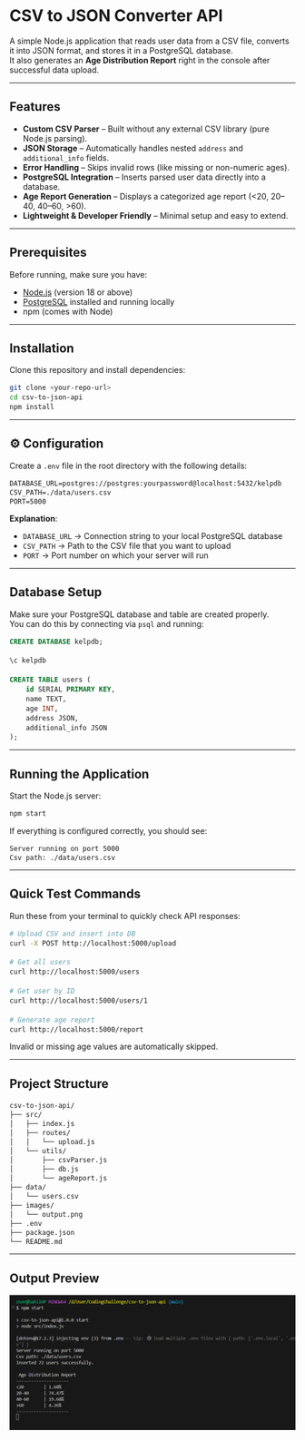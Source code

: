 # CSV to JSON Converter API

A simple Node.js application that reads user data from a CSV file, converts it into JSON format, and stores it in a PostgreSQL database.  
It also generates an **Age Distribution Report** right in the console after successful data upload.

***

##  Features

- **Custom CSV Parser** – Built without any external CSV library (pure Node.js parsing).
- **JSON Storage** – Automatically handles nested `address` and `additional_info` fields.
- **Error Handling** – Skips invalid rows (like missing or non-numeric ages).
- **PostgreSQL Integration** – Inserts parsed user data directly into a database.
- **Age Report Generation** – Displays a categorized age report (<20, 20–40, 40–60, >60).
- **Lightweight & Developer Friendly** – Minimal setup and easy to extend.

***

##  Prerequisites

Before running, make sure you have:

- [Node.js](https://nodejs.org/) (version 18 or above)
- [PostgreSQL](https://www.postgresql.org/) installed and running locally
- npm (comes with Node)

***

##  Installation

Clone this repository and install dependencies:

```bash
git clone <your-repo-url>
cd csv-to-json-api
npm install
```

***

## ⚙️ Configuration

Create a `.env` file in the root directory with the following details:

```
DATABASE_URL=postgres://postgres:yourpassword@localhost:5432/kelpdb
CSV_PATH=./data/users.csv
PORT=5000
```

**Explanation**:
- `DATABASE_URL` → Connection string to your local PostgreSQL database
- `CSV_PATH` → Path to the CSV file that you want to upload
- `PORT` → Port number on which your server will run

***

##  Database Setup

Make sure your PostgreSQL database and table are created properly.  
You can do this by connecting via `psql` and running:

```sql
CREATE DATABASE kelpdb;

\c kelpdb

CREATE TABLE users (
    id SERIAL PRIMARY KEY,
    name TEXT,
    age INT,
    address JSON,
    additional_info JSON
);
```

***

##  Running the Application

Start the Node.js server:

```bash
npm start
```

If everything is configured correctly, you should see:
```
Server running on port 5000
Csv path: ./data/users.csv
```

***

##  Quick Test Commands

Run these from your terminal to quickly check API responses:

```bash
# Upload CSV and insert into DB
curl -X POST http://localhost:5000/upload

# Get all users
curl http://localhost:5000/users

# Get user by ID
curl http://localhost:5000/users/1

# Generate age report
curl http://localhost:5000/report
```

 Invalid or missing age values are automatically skipped.

***

##  Project Structure

```
csv-to-json-api/
├── src/
│   ├── index.js
│   ├── routes/
│   │   └── upload.js
│   └── utils/
│       ├── csvParser.js
│       ├── db.js
│       └── ageReport.js
├── data/
│   └── users.csv
├── images/
│   └── output.png
├── .env
├── package.json
└── README.md
```

***

##  Output Preview

![Age Distribution Report](./images/age-report.png)
